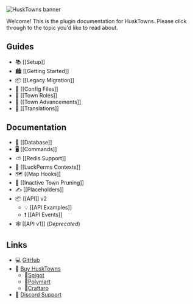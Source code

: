 ![HuskTowns banner](https://raw.githubusercontent.com/WiIIiam278/HuskTowns/master/images/banner.png)

Welcome! This is the plugin documentation for HuskTowns. Please click through to the topic you'd like to read about.

## Guides
* 📚 [[Setup]]
* 🏙️ [[Getting Started]]
* 📦 [[Legacy Migration]]
* 📄 [[Config Files]]
* 🔨 [[Town Roles]]
* 🌟 [[Town Advancements]]
* 📝 [[Translations]]

## Documentation
* 📁 [[Database]]
* 🖥️ [[Commands]]
* ⛅ [[Redis Support]]
* 🧶 [[LuckPerms Contexts]]
* 🗺️ [[Map Hooks]]
* 🚫 [[Inactive Town Pruning]]
* ✍️ [[Placeholders]]
* 📦 [[API]] v2
  * 💡 [[API Examples]]
  * ❗ [[API Events]] 
* 🕸️ [[API v1]] (*Deprecated*)

## Links
* 💻 [GitHub](https://github.com/WiIIiam278/HuskTowns)
* 📂 [Buy HuskTowns](https://www.spigotmc.org/resources/husktowns.92672/)
  * 🛒[Spigot](https://www.spigotmc.org/resources/husktowns.92672/)
  * 🛒[Polymart](https://polymart.org/resource/husktowns.1056)
  * 🛒[Craftaro](https://craftaro.com/marketplace/product/husktowns.622)
* 💬 [Discord Support](https://discord.gg/tVYhJfyDWG)
